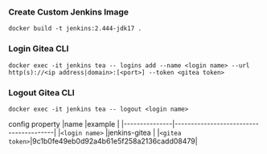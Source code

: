 ### Create Custom Jenkins Image
```
docker build -t jenkins:2.444-jdk17 .
```

### Login Gitea CLI
```
docker exec -it jenkins tea -- logins add --name <login name> --url http(s)://<ip address|domain>:[<port>] --token <gitea token>

```

### Logout Gitea CLI
```
docker exec -it jenkins tea -- logout <login name>
```

config property
|name           |example                                 |
|---------------|----------------------------------------|
|`<login name>` |jenkins-gitea                           |
|`<gitea token>`|9c1b0fe49eb0d92a4b61e5f258a2136cadd08479|
